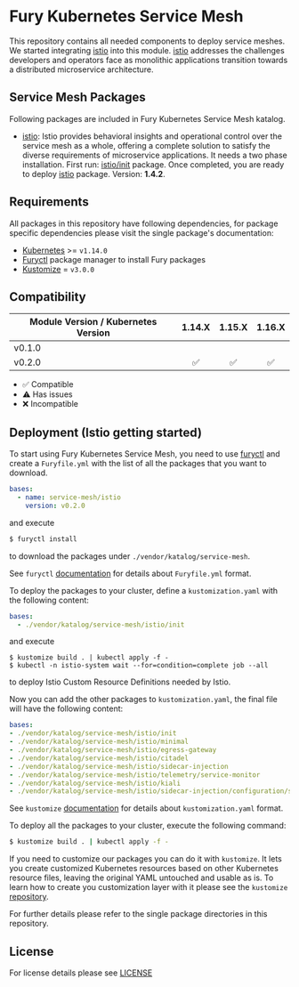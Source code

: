 # Fury Kubernetes Service Mesh

This repository contains all needed components to deploy service meshes. We started integrating
[istio](https://istio.io/) into this module. [istio](https://istio.io/) addresses the challenges developers and
operators face as monolithic applications transition towards a distributed microservice architecture.


## Service Mesh Packages

Following packages are included in Fury Kubernetes Service Mesh katalog.

- [istio](katalog/istio): Istio provides behavioral insights and operational control over the service mesh as a whole,
offering a complete solution to satisfy the diverse requirements of microservice applications. It needs a two phase
installation. First run: [istio/init](katalog/istio/init) package. Once completed, you are ready to deploy
[istio](katalog/istio) package. Version: **1.4.2**.


## Requirements

All packages in this repository have following dependencies, for package specific dependencies please visit the
single package's documentation:

- [Kubernetes](https://kubernetes.io) >= `v1.14.0`
- [Furyctl](https://github.com/sighup-io/furyctl) package manager to install Fury packages
- [Kustomize](https://github.com/kubernetes-sigs/kustomize) = `v3.0.0`


## Compatibility

| Module Version / Kubernetes Version | 1.14.X             | 1.15.X             | 1.16.X             |
|-------------------------------------|:------------------:|:------------------:|:------------------:|
| v0.1.0                              |                    |                    |                    |
| v0.2.0                              | :white_check_mark: | :white_check_mark: | :white_check_mark: |

- :white_check_mark: Compatible
- :warning: Has issues
- :x: Incompatible


## Deployment (Istio getting started)

To start using Fury Kubernetes Service Mesh, you need to use
[furyctl](https://github.com/sighup-io/furyctl/blob/master/README.md) and create a `Furyfile.yml` with the list of
all the packages that you want to download.

```yaml
bases:
  - name: service-mesh/istio
    version: v0.2.0
```

and execute

```bash
$ furyctl install
```

to download the packages under `./vendor/katalog/service-mesh`.

See `furyctl`
[documentation](https://github.com/sighup-io/furyctl/blob/master/README.md) for details about `Furyfile.yml` format.

To deploy the packages to your cluster, define a `kustomization.yaml` with the
following content:

```yaml
bases:
  - ./vendor/katalog/service-mesh/istio/init
```

and execute
```shell
$ kustomize build . | kubectl apply -f -
$ kubectl -n istio-system wait --for=condition=complete job --all
```

to deploy Istio Custom Resource Definitions needed by Istio.

Now you can add the other packages to `kustomization.yaml`, the final file will have the following content:

```yaml
bases:
- ./vendor/katalog/service-mesh/istio/init
- ./vendor/katalog/service-mesh/istio/minimal
- ./vendor/katalog/service-mesh/istio/egress-gateway
- ./vendor/katalog/service-mesh/istio/citadel
- ./vendor/katalog/service-mesh/istio/sidecar-injection
- ./vendor/katalog/service-mesh/istio/telemetry/service-monitor
- ./vendor/katalog/service-mesh/istio/kiali
- ./vendor/katalog/service-mesh/istio/sidecar-injection/configuration/sidecar-injection-and-egress
```

See `kustomize` [documentation](https://github.com/kubernetes-sigs/kustomize/blob/master/docs/README.md) for details
about `kustomization.yaml` format.

To deploy all the packages to your cluster, execute the following command:
```bash
$ kustomize build . | kubectl apply -f -
```

If you need to customize our packages you can do it with `kustomize`. It lets you create customized Kubernetes
resources based on other Kubernetes resource files, leaving the original YAML untouched and usable as is.
To learn how to create you customization layer with it please see the `kustomize`
[repository](https://github.com/kubernetes-sigs/kustomize).

For further details please refer to the single package directories in this repository.


## License

For license details please see [LICENSE](LICENSE)
